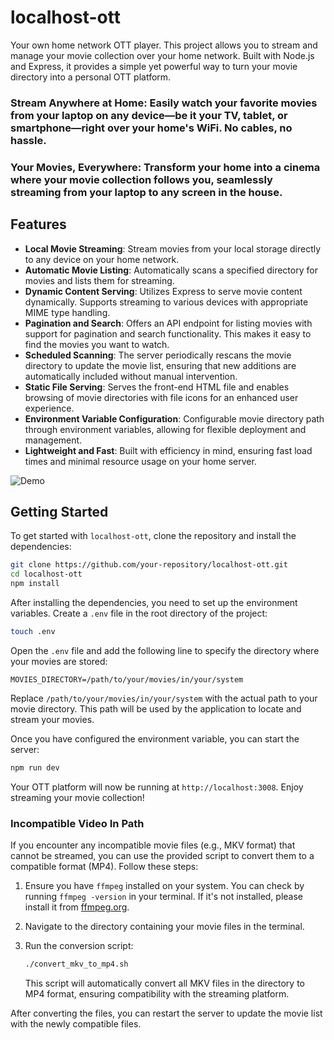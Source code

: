# localhost-ott

Your own home network OTT player. This project allows you to stream and manage your movie collection over your home network. Built with Node.js and Express, it provides a simple yet powerful way to turn your movie directory into a personal OTT platform.

### Stream Anywhere at Home: Easily watch your favorite movies from your laptop on any device—be it your TV, tablet, or smartphone—right over your home's WiFi. No cables, no hassle.
### Your Movies, Everywhere: Transform your home into a cinema where your movie collection follows you, seamlessly streaming from your laptop to any screen in the house.

## Features

- **Local Movie Streaming**: Stream movies from your local storage directly to any device on your home network.
- **Automatic Movie Listing**: Automatically scans a specified directory for movies and lists them for streaming.
- **Dynamic Content Serving**: Utilizes Express to serve movie content dynamically. Supports streaming to various devices with appropriate MIME type handling.
- **Pagination and Search**: Offers an API endpoint for listing movies with support for pagination and search functionality. This makes it easy to find the movies you want to watch.
- **Scheduled Scanning**: The server periodically rescans the movie directory to update the movie list, ensuring that new additions are automatically included without manual intervention.
- **Static File Serving**: Serves the front-end HTML file and enables browsing of movie directories with file icons for an enhanced user experience.
- **Environment Variable Configuration**: Configurable movie directory path through environment variables, allowing for flexible deployment and management.
- **Lightweight and Fast**: Built with efficiency in mind, ensuring fast load times and minimal resource usage on your home server.

![Demo](demo.gif)

## Getting Started

To get started with `localhost-ott`, clone the repository and install the dependencies:

```sh
git clone https://github.com/your-repository/localhost-ott.git
cd localhost-ott
npm install
```

After installing the dependencies, you need to set up the environment variables. Create a `.env` file in the root directory of the project:

```sh
touch .env
```

Open the `.env` file and add the following line to specify the directory where your movies are stored:

```plaintext
MOVIES_DIRECTORY=/path/to/your/movies/in/your/system
```

Replace `/path/to/your/movies/in/your/system` with the actual path to your movie directory. This path will be used by the application to locate and stream your movies.

Once you have configured the environment variable, you can start the server:

```sh
npm run dev
```

Your OTT platform will now be running at `http://localhost:3008`. Enjoy streaming your movie collection!

### Incompatible Video In Path

If you encounter any incompatible movie files (e.g., MKV format) that cannot be streamed, you can use the provided script to convert them to a compatible format (MP4). Follow these steps:

1. Ensure you have `ffmpeg` installed on your system. You can check by running `ffmpeg -version` in your terminal. If it's not installed, please install it from [ffmpeg.org](https://ffmpeg.org/download.html).

2. Navigate to the directory containing your movie files in the terminal.

3. Run the conversion script:
    ```sh
    ./convert_mkv_to_mp4.sh
    ```
    This script will automatically convert all MKV files in the directory to MP4 format, ensuring compatibility with the streaming platform.

After converting the files, you can restart the server to update the movie list with the newly compatible files.
